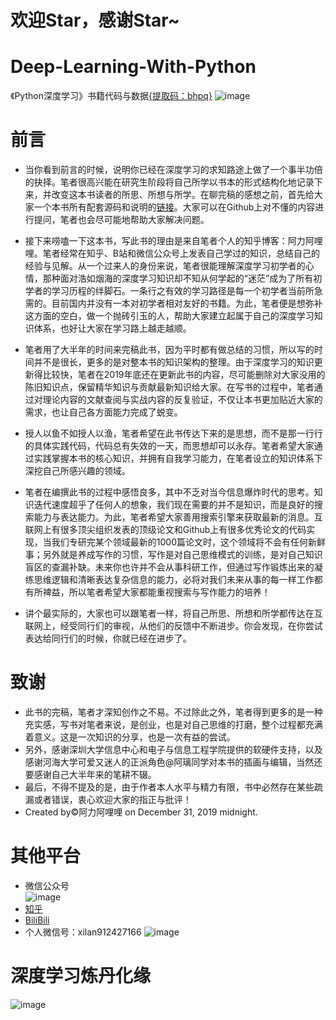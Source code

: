 # 欢迎Star，感谢Star~

# Deep-Learning-With-Python
《Python深度学习》书籍代码与数据[{提取码：bhpq}](https://pan.baidu.com/s/1YS8EV0qqh8IBldD8Lw4Q_A)
![image](https://github.com/ChileWang0228/Deep-Learning-With-Python/blob/master/images/Python%E6%B7%B1%E5%BA%A6%E5%AD%A6%E4%B9%A0%E4%BD%93%E7%B3%BB.png)
# 前言

* 当你看到前言的时候，说明你已经在深度学习的求知路途上做了一个事半功倍的抉择。笔者很高兴能在研究生阶段将自己所学以书本的形式结构化地记录下来，并改变这本书读者的所思、所想与所学。在聊完稿的感想之前，首先给大家一个本书所有配套源码和说明的[链接](https://github.com/ChileWang0228/Deep-Learning-With-Python)。大家可以在Github上对不懂的内容进行提问，笔者也会尽可能地帮助大家解决问题。

* 接下来唠嗑一下这本书，写此书的理由是来自笔者个人的知乎博客：阿力阿哩哩。笔者经常在知乎、B站和微信公众号上发表自己学过的知识，总结自己的经验与见解。从一个过来人的身份来说，笔者很能理解深度学习初学者的心情，那种面对浩如烟海的深度学习知识却不知从何学起的“迷茫”成为了所有初学者的学习历程的绊脚石。一条行之有效的学习路径是每一个初学者当前所急需的。目前国内并没有一本对初学者相对友好的书籍。为此，笔者便是想弥补这方面的空白，做一个抛砖引玉的人，帮助大家建立起属于自己的深度学习知识体系，也好让大家在学习路上越走越顺。

* 笔者用了大半年的时间来完稿此书，因为平时都有做总结的习惯，所以写的时间并不是很长，更多的是对整本书的知识架构的整理。由于深度学习的知识更新得比较快，笔者在2019年底还在更新此书的内容，尽可能删除对大家没用的陈旧知识点，保留精华知识与贡献最新知识给大家。在写书的过程中，笔者通过对理论内容的文献查阅与实战内容的反复验证，不仅让本书更加贴近大家的需求，也让自己各方面能力完成了蜕变。

* 授人以鱼不如授人以渔，笔者希望在此书传达下来的是思想，而不是那一行行的具体实践代码，代码总有失效的一天，而思想却可以永存。笔者希望大家通过实践掌握本书的核心知识，并拥有自我学习能力，在笔者设立的知识体系下深挖自己所感兴趣的领域。

* 笔者在编撰此书的过程中感悟良多，其中不乏对当今信息爆炸时代的思考。知识迭代速度超乎了任何人的想象，我们现在需要的并不是知识，而是良好的搜索能力与表达能力。为此，笔者希望大家善用搜索引擎来获取最新的消息。互联网上有很多顶尖组织发表的顶级论文和Github上有很多优秀论文的代码实现，当我们专研完某个领域最新的1000篇论文时，这个领域将不会有任何新鲜事；另外就是养成写作的习惯，写作是对自己思维模式的训练，是对自己知识盲区的查漏补缺。未来你也许并不会从事科研工作，但通过写作锻炼出来的凝练思维逻辑和清晰表达复杂信息的能力，必将对我们未来从事的每一样工作都有所裨益，所以笔者希望大家都能重视搜索与写作能力的培养！

* 讲个最实际的，大家也可以跟笔者一样，将自己所思、所想和所学都传达在互联网上，经受同行们的审视，从他们的反馈中不断进步。你会发现，在你尝试表达给同行们的时候，你就已经在进步了。

# 致谢    
* 此书的完稿，笔者才深知创作之不易。不过除此之外，笔者得到更多的是一种充实感，写书对笔者来说，是创业，也是对自己思维的打磨，整个过程都充满着意义。这是一次知识的分享，也是一次有益的尝试。    
* 另外，感谢深圳大学信息中心和电子与信息工程学院提供的软硬件支持，以及感谢河海大学可爱又迷人的正派角色@阿璃同学对本书的插画与编辑，当然还要感谢自己大半年来的笔耕不辍。    
* 最后，不得不提及的是，由于作者本人水平与精力有限，书中必然存在某些疏漏或者错误，衷心欢迎大家的指正与批评！  
* Created by©阿力阿哩哩 on December 31, 2019 midnight.

# 其他平台


* 微信公众号  
![image](https://github.com/ChileWang0228/Deep-Learning-With-Python/blob/master/images/%E5%BE%AE%E4%BF%A1%E4%BA%8C%E7%BB%B4%E7%A0%81.jpg)
* [知乎](https://www.zhihu.com/people/bie-ying-xiang-zhi-li/activities)  
* [BiliBili](https://space.bilibili.com/299585150)  
* 个人微信号：xilan912427166
![image](https://github.com/ChileWang0228/Deep-Learning-With-Python/blob/master/images/%E5%BE%AE%E4%BF%A1%E5%8F%B7.png)
# 深度学习炼丹化缘
![image](https://github.com/ChileWang0228/Deep-Learning-With-Python/blob/master/images/%E7%82%BC%E4%B8%B9%E9%A6%99%E7%81%AB%E9%92%B1.jpg)


